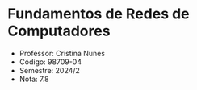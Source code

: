 # Fundamentos de Redes de Computadores

-  Professor: Cristina Nunes
-  Código: 98709-04
-  Semestre: 2024/2
-  Nota: 7.8
